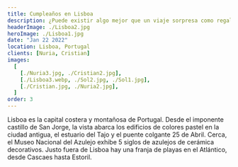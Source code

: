 ```yaml
---
title: Cumpleaños en Lisboa
description: ¿Puede existir algo mejor que un viaje sorpresa como regalo de cumpleaños?
headerImage: ./Lisboa2.jpg
heroImage: ./Lisboa1.jpg
date: "Jan 22 2022"
location: Lisboa, Portugal
clients: [Nuria, Cristian]
images:
  [
    [./Nuria3.jpg, ./Cristian2.jpg],
    [./Lisboa3.webp, ./Sol2.jpg, ./Sol1.jpg],
    [./Cristian.jpg, ./Nuria2.jpg],
  ]
order: 3
---
```


Lisboa es la capital costera y montañosa de Portugal. Desde el imponente castillo de San Jorge, la vista abarca los edificios de colores pastel en la ciudad antigua, el estuario del Tajo y el puente colgante 25 de Abril. Cerca, el Museo Nacional del Azulejo exhibe 5 siglos de azulejos de cerámica decorativos. Justo fuera de Lisboa hay una franja de playas en el Atlántico, desde Cascaes hasta Estoril.
